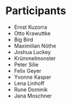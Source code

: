 # Participants

* Ernst Kuzorra
* Otto Krawuttke
* Big Bird
* Maximilian Nöthe
* Joshua Luckey
* Krümmelmonster
* Peter Silie
* Felix Geyer
* Yvonne Kasper
* Lena Linhoff
* Rune Dominik
* Jana Moschner
